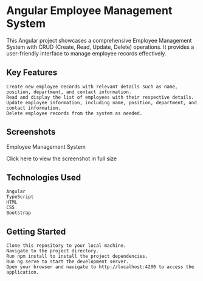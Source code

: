 # Angular Employee Management System

This Angular project showcases a comprehensive Employee Management System with CRUD (Create, Read, Update, Delete) operations. It provides a user-friendly interface to manage employee records effectively.
## Key Features

    Create new employee records with relevant details such as name, position, department, and contact information.
    Read and display the list of employees with their respective details.
    Update employee information, including name, position, department, and contact information.
    Delete employee records from the system as needed.

## Screenshots

Employee Management System

Click here to view the screenshot in full size

## Technologies Used

    Angular
    TypeScript
    HTML
    CSS
    Bootstrap

## Getting Started

    Clone this repository to your local machine.
    Navigate to the project directory.
    Run npm install to install the project dependencies.
    Run ng serve to start the development server.
    Open your browser and navigate to http://localhost:4200 to access the application.

